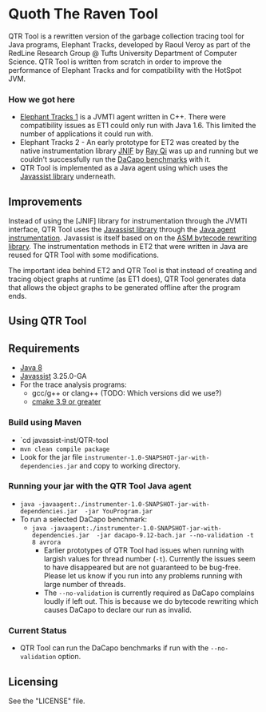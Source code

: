# Quoth The Raven Tool

QTR Tool is a rewritten version of the garbage collection tracing tool for Java programs,
Elephant Tracks, developed by Raoul Veroy as part of the RedLine Research Group @ Tufts University
Department of Computer Science.  QTR Tool is written from scratch in order to
improve the performance of Elephant Tracks and for compatibility with the
HotSpot JVM.

### How we got here
* [Elephant Tracks 1](http://www.cs.tufts.edu/research/redline/elephantTracks/) is a JVMTI
  agent written in C++. There were compatibility issues as ET1 could only run with Java 1.6.
  This limited the number of applications it could run with.
* Elephant Tracks 2 - An early prototype for ET2 was created by the native instrumentation library
  [JNIF](http://sape.inf.usi.ch/jnif) by [Ray Qi](https://www.xuanruiqi.com/) was up and running
  but we couldn't successfully run the [DaCapo benchmarks](http://dacapobench.sourceforge.net/)
  with it.
* QTR Tool is implemented as a Java agent using which uses the [Javassist library](http://www.javassist.org/) underneath.

## Improvements
Instead of using the [JNIF] library for instrumentation through the JVMTI interface,
QTR Tool uses the [Javassist library](http://www.javassist.org/) through the [Java agent instrumentation](https://docs.oracle.com/javase/8/docs/api/java/lang/instrument/package-summary.html). Javassist is itself based on on the [ASM bytecode rewriting library](https://asm.ow2.io/).
The instrumentation methods in ET2 that were written in Java are reused for QTR Tool with some modifications.

The important idea behind ET2 and QTR Tool is that instead of creating and tracing object graphs at runtime
(as ET1 does), QTR Tool generates data that allows the object graphs to be generated offline after the
program ends.

## Using QTR Tool

## Requirements
* [Java 8](https://openjdk.java.net/install/)
* [Javassist](http://www.javassist.org/) 3.25.0-GA
* For the trace analysis programs:
   * gcc/g++ or clang++ (TODO: Which versions did we use?)
   * [cmake 3.9 or greater](https://cmake.org/download/)

### Build using Maven
* `cd javassist-inst/QTR-tool
* `mvn clean compile package`
* Look for the jar file `instrumenter-1.0-SNAPSHOT-jar-with-dependencies.jar` and copy to working directory.

### Running your jar with the QTR Tool Java agent
* `java -javaagent:./instrumenter-1.0-SNAPSHOT-jar-with-dependencies.jar  -jar YouProgram.jar`
* To run a selected DaCapo benchmark:
    * `java -javaagent:./instrumenter-1.0-SNAPSHOT-jar-with-dependencies.jar  -jar dacapo-9.12-bach.jar --no-validation -t 8 avrora`
        * Earlier prototypes of QTR Tool had issues when running with largish values for
          thread number (`-t`). Currently the issues seem to have disappeared but
          are not guaranteed to be bug-free. Please let us know if you run into any
          problems running with large number of threads.
        * The `--no-validation` is currently required as DaCapo complains loudly if left out. This is because we do bytecode rewriting which causes DaCapo to declare our run as invalid.

### Current Status

* QTR Tool can run the DaCapo benchmarks if run with the `--no-validation` option.

## Licensing
See the "LICENSE" file.
